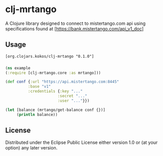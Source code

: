 # clj-mrtango

A Clojure library designed to connect to mistertango.com api using specifications found at [https://bank.mistertango.com/api_v1_doc]

## Usage

```[org.clojars.kokos/clj-mrtango "0.1.0"]```

###
```clojure
(ns example
(:require [clj-mrtango.core :as mrtango]))

(def conf {:url "https://api.mistertango.com:8445"
          :base "v1"
          :credentials {:key "..."
                       :secret "..."
                       :user "..."}})

(let [balance (mrtango/get-balance conf {})]
     (println balance))

```
## License

Distributed under the Eclipse Public License either version 1.0 or (at
your option) any later version.
